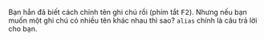 Bạn hẳn đã biết cách chỉnh tên ghi chú rồi (phím tắt <kbd>F2</kbd>). Nhưng nếu bạn muốn một ghi chú có nhiều tên khác nhau thì sao? `alias` chính là câu trả lời cho bạn.

